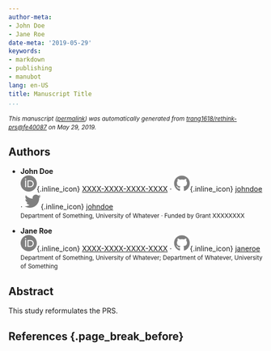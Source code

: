 ```yaml
---
author-meta:
- John Doe
- Jane Roe
date-meta: '2019-05-29'
keywords:
- markdown
- publishing
- manubot
lang: en-US
title: Manuscript Title
...
```







<small><em>
This manuscript
([permalink](https://trang1618.github.io/rethink-prs/v/fe400877018c1bc8fdda90e6a88aff453abd8330/))
was automatically generated
from [trang1618/rethink-prs@fe40087](https://github.com/trang1618/rethink-prs/tree/fe400877018c1bc8fdda90e6a88aff453abd8330)
on May 29, 2019.
</em></small>

## Authors



+ **John Doe**<br>
    ![ORCID icon](images/orcid.svg){.inline_icon}
    [XXXX-XXXX-XXXX-XXXX](https://orcid.org/XXXX-XXXX-XXXX-XXXX)
    · ![GitHub icon](images/github.svg){.inline_icon}
    [johndoe](https://github.com/johndoe)
    · ![Twitter icon](images/twitter.svg){.inline_icon}
    [johndoe](https://twitter.com/johndoe)<br>
  <small>
     Department of Something, University of Whatever
     · Funded by Grant XXXXXXXX
  </small>

+ **Jane Roe**<br>
    ![ORCID icon](images/orcid.svg){.inline_icon}
    [XXXX-XXXX-XXXX-XXXX](https://orcid.org/XXXX-XXXX-XXXX-XXXX)
    · ![GitHub icon](images/github.svg){.inline_icon}
    [janeroe](https://github.com/janeroe)<br>
  <small>
     Department of Something, University of Whatever; Department of Whatever, University of Something
  </small>



## Abstract

This study reformulates the PRS.




## References {.page_break_before}

<!-- Explicitly insert bibliography here -->
<div id="refs"></div>
